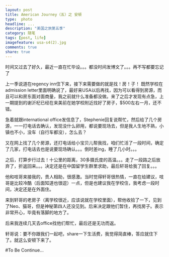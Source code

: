 ```yaml
---
layout: post
title: American Journey（五）之 安顿
type:  photo
headline: ...
description: "美国之旅第五季"
category: 随笔
tags: [post, life]
imagefeature: usa-s4(2).jpg
comments: true
share: true
---
```


时间又过去了好久，最近一直在忙毕设。。。都没时间发博文了。。。再不写都要忘记了

上一季说道在regency inn住下来，接下来需要做的就是找！房！子！
既然学校在admission letter里面明确说了，最好来USA以后再找，因为可以看得到房源，而且可以和房东面对面商量，我之前就什么准备都没做。来了之后才发现有点急，上一期提到的谢沂杞已经在来美前在她学校附近找好了房子，$500左右一月，还不错。

急着就跟international office发信息了，Stephenie回复说帮忙，然后给了几个房源，一一打电话去确认，发现没什么卵用，都说要现场去，但是我人生地不熟，小镇也不小，没车（自行车都没），怎么去？

又在网上找了几个房源，还打电话给小宝贝儿帮我找，咱们忙活了一段时间，确定了几家，打电话去也是说要现场确认。。。倒时差ing，睡了几小时。。。

之后，打算步行过去！十公里的距离，30多摄氏度的高温。。。走了一段路之后放弃了，折返回来。。。决定还是在中国留学生群里求助，最后轩哥给我了回复。。。

他和吱哥来接我的，贵人相助，很感激。当时觉得轩哥很热情，一直在给建议，吱哥是比较冷酷（后面知道也很逗）一点，但是也建议我在学校住，我考虑一段时间，决定还是在外面住。

来到轩哥的老房子（离学校很近，应该说就在学校里面），帮他收拾了一下，见到了Neo、猫哥，但是神秘第四人还没见到。后来决定跟他们暂住，再找房子。表示非常开心，毕竟有落脚的地方了。

后来我连续几天去office找他们帮忙，最后还是无功而返。

轩哥说：要不你跟我们一起吧，share一下生活费，我觉得简直棒，答应就住下了。就这么安顿下来了。


#To Be Continue...
